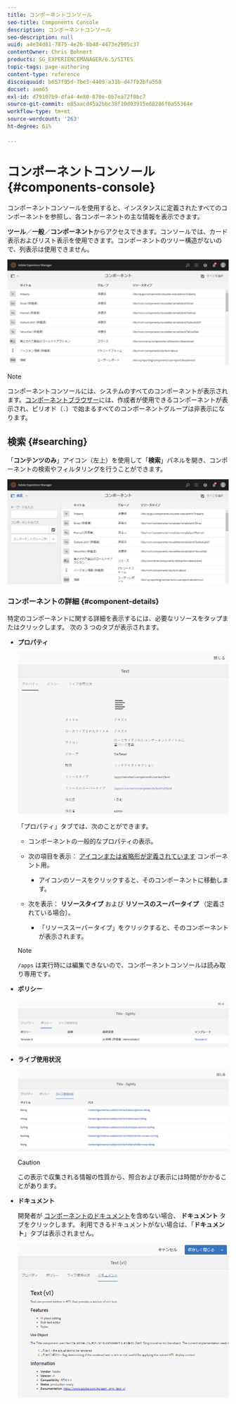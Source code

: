 ```yaml
---
title: コンポーネントコンソール
seo-title: Components Console
description: コンポーネントコンソール
seo-description: null
uuid: a4e34d81-7875-4e26-8b48-4473e2905c37
contentOwner: Chris Bohnert
products: SG_EXPERIENCEMANAGER/6.5/SITES
topic-tags: page-authoring
content-type: reference
discoiquuid: b657f95d-7be3-4409-a31b-d47fb2bfa550
docset: aem65
exl-id: d79107b9-dfa4-4e80-870e-0b7ea72f0bc7
source-git-commit: e85aacd45a2bbc38f10d03915e68286f0a55364e
workflow-type: tm+mt
source-wordcount: '263'
ht-degree: 61%

---
```


# コンポーネントコンソール {#components-console}

コンポーネントコンソールを使用すると、インスタンスに定義されたすべてのコンポーネントを参照し、各コンポーネントの主な情報を表示できます。

**ツール**／**一般**／**コンポーネント**&#x200B;からアクセスできます。コンソールでは、カード表示およびリスト表示を使用できます。コンポーネントのツリー構造がないので、列表示は使用できません。

![screen-shot_2019-03-05at113145](assets/screen-shot_2019-03-05at113145.png)

>[!NOTE]
>
>コンポーネントコンソールには、システムのすべてのコンポーネントが表示されます。[コンポーネントブラウザー](/help/sites-authoring/author-environment-tools.md#components-browser)には、作成者が使用できるコンポーネントが表示され、ピリオド（`.`）で始まるすべてのコンポーネントグループは非表示になります。

## 検索 {#searching}

「**コンテンツのみ**」アイコン（左上）を使用して「**検索**」パネルを開き、コンポーネントの検索やフィルタリングを行うことができます。

![screen-shot_2019-03-05at113251](assets/screen-shot_2019-03-05at113251.png)

### コンポーネントの詳細 {#component-details}

特定のコンポーネントに関する詳細を表示するには、必要なリソースをタップまたはクリックします。 次の 3 つのタブが表示されます。

* **プロパティ**

  ![screen_shot_2018-03-27at165847](assets/screen_shot_2018-03-27at165847.png)

  「プロパティ」タブでは、次のことができます。

   * コンポーネントの一般的なプロパティの表示。
   * 次の項目を表示： [アイコンまたは省略形が定義されています](/help/sites-developing/components-basics.md#component-icon-in-touch-ui) コンポーネント用。

      * アイコンのソースをクリックすると、そのコンポーネントに移動します。

   * 次を表示： **リソースタイプ** および **リソースのスーパータイプ** （定義されている場合）。

      * 「リソーススーパータイプ」をクリックすると、そのコンポーネントが表示されます。

  >[!NOTE]
  >
  >`/apps` は実行時には編集できないので、コンポーネントコンソールは読み取り専用です。

* **ポリシー**

  ![ポリシー](assets/chlimage_1-169.png)

* **ライブ使用状況**

  ![ライブ使用状況](assets/chlimage_1-170.png)

  >[!CAUTION]
  >
  >この表示で収集される情報の性質から、照合および表示には時間がかかることがあります。

* **ドキュメント**

  開発者が [コンポーネントのドキュメント](/help/sites-developing/developing-components.md#documenting-your-component)を含めない場合、 **ドキュメント** タブをクリックします。 利用できるドキュメントがない場合は、「**ドキュメント**」タブは表示されません。

  ![ドキュメント](assets/chlimage_1-171.png)
